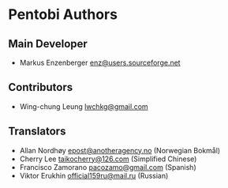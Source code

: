 Pentobi Authors
===============

Main Developer
--------------

* Markus Enzenberger <enz@users.sourceforge.net>

Contributors
------------

* Wing-chung Leung <lwchkg@gmail.com>

Translators
-----------

* Allan Nordhøy <epost@anotheragency.no> (Norwegian Bokmål)
* Cherry Lee <taikocherry@126.com> (Simplified Chinese)
* Francisco Zamorano <pacozamo@gmail.com> (Spanish)
* Viktor Erukhin <official159ru@mail.ru> (Russian)
